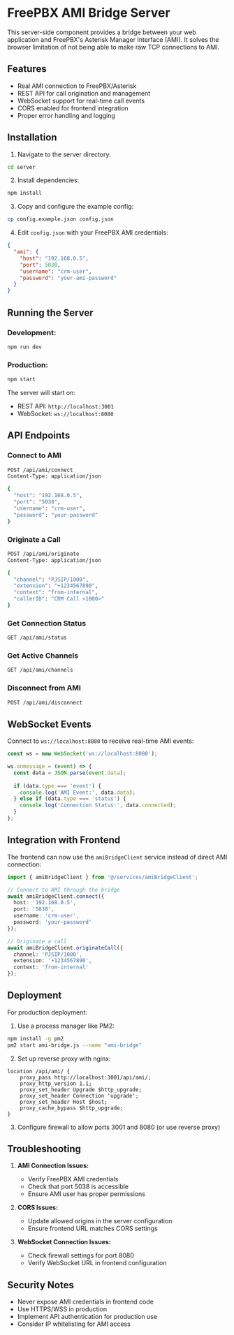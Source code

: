 
# FreePBX AMI Bridge Server

This server-side component provides a bridge between your web application and FreePBX's Asterisk Manager Interface (AMI). It solves the browser limitation of not being able to make raw TCP connections to AMI.

## Features

- Real AMI connection to FreePBX/Asterisk
- REST API for call origination and management
- WebSocket support for real-time call events
- CORS enabled for frontend integration
- Proper error handling and logging

## Installation

1. Navigate to the server directory:
```bash
cd server
```

2. Install dependencies:
```bash
npm install
```

3. Copy and configure the example config:
```bash
cp config.example.json config.json
```

4. Edit `config.json` with your FreePBX AMI credentials:
```json
{
  "ami": {
    "host": "192.168.0.5",
    "port": 5038,
    "username": "crm-user",
    "password": "your-ami-password"
  }
}
```

## Running the Server

### Development:
```bash
npm run dev
```

### Production:
```bash
npm start
```

The server will start on:
- REST API: `http://localhost:3001`
- WebSocket: `ws://localhost:8080`

## API Endpoints

### Connect to AMI
```bash
POST /api/ami/connect
Content-Type: application/json

{
  "host": "192.168.0.5",
  "port": "5038",
  "username": "crm-user",
  "password": "your-password"
}
```

### Originate a Call
```bash
POST /api/ami/originate
Content-Type: application/json

{
  "channel": "PJSIP/1000",
  "extension": "+1234567890",
  "context": "from-internal",
  "callerID": "CRM Call <1000>"
}
```

### Get Connection Status
```bash
GET /api/ami/status
```

### Get Active Channels
```bash
GET /api/ami/channels
```

### Disconnect from AMI
```bash
POST /api/ami/disconnect
```

## WebSocket Events

Connect to `ws://localhost:8080` to receive real-time AMI events:

```javascript
const ws = new WebSocket('ws://localhost:8080');

ws.onmessage = (event) => {
  const data = JSON.parse(event.data);
  
  if (data.type === 'event') {
    console.log('AMI Event:', data.data);
  } else if (data.type === 'status') {
    console.log('Connection Status:', data.connected);
  }
};
```

## Integration with Frontend

The frontend can now use the `amiBridgeClient` service instead of direct AMI connection:

```typescript
import { amiBridgeClient } from '@/services/amiBridgeClient';

// Connect to AMI through the bridge
await amiBridgeClient.connect({
  host: '192.168.0.5',
  port: '5038',
  username: 'crm-user',
  password: 'your-password'
});

// Originate a call
await amiBridgeClient.originateCall({
  channel: 'PJSIP/1000',
  extension: '+1234567890',
  context: 'from-internal'
});
```

## Deployment

For production deployment:

1. Use a process manager like PM2:
```bash
npm install -g pm2
pm2 start ami-bridge.js --name "ami-bridge"
```

2. Set up reverse proxy with nginx:
```nginx
location /api/ami/ {
    proxy_pass http://localhost:3001/api/ami/;
    proxy_http_version 1.1;
    proxy_set_header Upgrade $http_upgrade;
    proxy_set_header Connection 'upgrade';
    proxy_set_header Host $host;
    proxy_cache_bypass $http_upgrade;
}
```

3. Configure firewall to allow ports 3001 and 8080 (or use reverse proxy)

## Troubleshooting

1. **AMI Connection Issues:**
   - Verify FreePBX AMI credentials
   - Check that port 5038 is accessible
   - Ensure AMI user has proper permissions

2. **CORS Issues:**
   - Update allowed origins in the server configuration
   - Ensure frontend URL matches CORS settings

3. **WebSocket Connection Issues:**
   - Check firewall settings for port 8080
   - Verify WebSocket URL in frontend configuration

## Security Notes

- Never expose AMI credentials in frontend code
- Use HTTPS/WSS in production
- Implement API authentication for production use
- Consider IP whitelisting for AMI access
